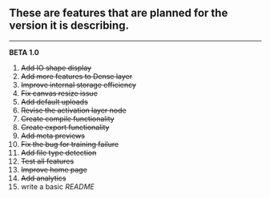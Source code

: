 ## **These are features that are planned for the version it is describing.**

---

**BETA 1.0**
1. ~~Add IO shape display~~
2. ~~Add more features to Dense layer~~
3. ~~Improve internal storage efficiency~~
4. ~~Fix canvas resize issue~~
5. ~~Add default uploads~~
6. ~~Revise the activation layer node~~
7. ~~Create compile functionality~~
8. ~~Create export functionality~~
9. ~~Add meta previews~~
10. ~~Fix the bug for training failure~~
11. ~~Add file type detection~~
12. ~~Test all features~~
13. ~~Improve home page~~
14. ~~Add analytics~~
15. write a basic *README*
